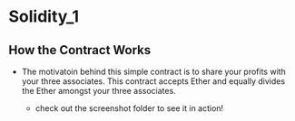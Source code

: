 # Solidity_1

## How the Contract Works

* The motivatoin behind this simple contract is to share your profits with your three associates. This contract accepts Ether and equally divides the Ether amongst your three associates.

    * check out the screenshot folder to see it in action!